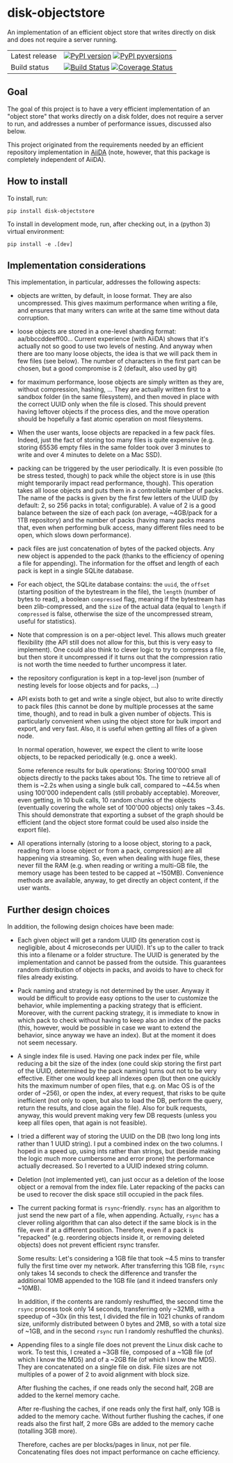 # disk-objectstore

An implementation of an efficient object store that writes directly on disk
and does not require a server running.

|    | |
|-----|----------------------------------------------------------------------------|
|Latest release| [![PyPI version](https://badge.fury.io/py/disk-objectstore.svg)](https://badge.fury.io/py/disk-objectstore) [![PyPI pyversions](https://img.shields.io/pypi/pyversions/disk-objectstore.svg)](https://pypi.python.org/pypi/disk-objectstore/) |
|Build status| [![Build Status](https://github.com/giovannipizzi/disk-objectstore/workflows/Continuous%20integration/badge.svg)](https://github.com/giovannipizzi/disk-bjectstore/actions) [![Coverage Status](https://codecov.io/gh/giovannipizzi/disk-objectstore/branch/develop/graph/badge.svg)](https://codecov.io/gh/giovannipizzi/disk-objectstore) |


## Goal

The goal of this project is to have a very efficient implementation of an "object store"
that works directly on a disk folder, does not require a server to run, and addresses
a number of performance issues, discussed also below.

This project originated from the requirements needed by an efficient repository
implementation in [AiiDA](http://www.aiida.net) (note, however, that this
package is completely independent of AiiDA).

## How to install
To install, run:
```
pip install disk-objectstore
```

To install in development mode, run, after checking out, in a (python 3) virtual environment:
```
pip install -e .[dev]
```

## Implementation considerations

This implementation, in particular, addresses the following aspects:

- objects are written, by default, in loose format. They are also uncompressed.
  This gives maximum performance when writing a file, and ensures that many writers
  can write at the same time without data corruption.

- loose objects are stored in a one-level sharding format: aa/bbccddeeff00...
  Current experience (with AiiDA) shows that it's actually not so good to use two
  levels of nesting.
  And anyway when there are too many loose objects, the idea
  is that we will pack them in few files (see below).
  The number of characters in the first part can be chosen, but a good compromise is
  2 (default, also used by git)

- for maximum performance, loose objects are simply written as they are,
  without compression, hashing, ...
  They are actually written first to a sandbox folder (in the same filesystem),
  and then moved in place with the correct UUID only when the file is closed.
  This should prevent having leftover objects if the process dies, and
  the move operation should be hopefully a fast atomic operation on most filesystems.

- When the user wants, loose objects are repacked in a few pack files. Indeed,
  just the fact of storing too many files is quite expensive
  (e.g. storing 65536 empty files in the same folder took over 3 minutes to write
  and over 4 minutes to delete on a Mac SSD).

- packing can be triggered by the user periodically.
  It is even possible (to be stress tested, though) to pack while the object store
  is in use (this might temporarily impact read performance, though).
  This operation takes all loose objects and puts them in a controllable number
  of packs. The name of the packs is given by the first few letters of the UUID
  (by default: 2, so 256 packs in total; configurable). A value of 2 is a good balance
  between the size of each pack (on average, ~4GB/pack for a 1TB repository) and
  the number of packs (having many packs means that, even when performing bulk access,
  many different files need to be open, which slows down performance).

- pack files are just concatenation of bytes of the packed objects. Any new object
  is appended to the pack (thanks to the efficiency of opening a file for appending).
  The information for the offset and length of each pack is kept in a single SQLite
  database.

- For each object, the SQLite database contains: the `uuid`, the `offset` (starting
  position of the bytestream in the file), the `length` (number of bytes to read),
  a boolean `compressed` flag, meaning if the bytestream has been zlib-compressed,
  and the `size` of the actual data (equal to `length` if `compressed` is false,
  otherwise the size of the uncompressed stream, useful for statistics).

- Note that compression is on a per-object level. This allows much greater flexibility
  (the API still does not allow for this, but this is very easy to implement).
  One could also think to clever logic to try to compress a file, but then store it
  uncompressed if it turns out that the compression ratio is not worth the time
  needed to further uncompress it later.

- the repository configuration is kept in a top-level json (number of nesting levels
  for loose objects and for packs, ...)

- API exists both to get and write a single object, but also to write directly
  to pack files (this cannot be done by multiple processes at the same time, though),
  and to read in bulk a given number of objects.
  This is particularly convenient when using the object store for bulk import and
  export, and very fast. Also, it is useful when getting all files of a given node.

  In normal operation, however, we expect the client to write loose objects,
  to be repacked  periodically (e.g. once a week).

  Some reference results for bulk operations:
  Storing 100'000 small objects directly to the packs takes about 10s.
  The time to retrieve all of them is ~2.2s when using a single bulk call,
  compared to ~44.5s when using 100'000 independent calls (still probably acceptable).
  Moreover, even getting, in 10 bulk calls, 10 random chunks of the objects (eventually
  covering the whole set of 100'000 objects) only takes ~3.4s. This should demonstrate
  that exporting a subset of the graph should be efficient (and the object store format
  could be used also inside the export file).

- All operations internally (storing to a loose object, storing to a pack, reading
  from a loose object or from a pack, compression) are all happening via streaming.
  So, even when dealing with huge files, these never fill the RAM (e.g. when reading
  or writing a multi-GB file, the memory usage has been tested to be capped at ~150MB).
  Convenience methods are available, anyway, to get directly an object content, if
  the user wants.

## Further design choices

In addition, the following design choices have been made:

- Each given object will get a random UUID (its generation cost is negligible, about
  4 microseconds per UUID).
  It's up to the caller to track this into a filename or a folder structure.
  The UUID is generated by the implementation and cannot be passed from the outside.
  This guarantees random distribution of objects in packs, and avoids to have to
  check for files already existing.

- Pack naming and strategy is not determined by the user. Anyway it would be difficult
  to provide easy options to the user to customize the behavior, while implementing
  a packing strategy that is efficient. Moreover, with the current packing strategy,
  it is immediate to know in which pack to check without having to keep also an index
  of the packs (this, however, would be possible in case we want to extend the behavior,
  since anyway we have an index). But at the moment it does not seem necessary.

- A single index file is used. Having one pack index per file, while reducing a bit
  the size of the index (one could skip storing the first part of the UUID, determined
  by the pack naming) turns out not to be very effective. Either one would keep all
  indexes open (but then one quickly hits the maximum number of open files, that e.g.
  on Mac OS is of the order of ~256), or open the index, at every request, that risks to
  be quite inefficient (not only to open, but also to load the DB, perform the query,
  return the results, and close again the file). Also for bulk requests, anyway, this
  would prevent making very few DB requests (unless you keep all files open, that
  again is not feasible).

- I tried a different way of storing the UUID on the DB (two long long ints rather than
  1 UUID string). I put a combined index on the two columns.
  I hoped in a speed up, using ints rather than strings, but (beside making the logic
  much more cumbersome and error prone) the performance actually decreased.
  So I reverted to a UUID indexed string column.

- Deletion (not implemented yet), can just occur as a deletion of the loose object or
  a removal from the index file. Later repacking of the packs can be used to recover
  the disk space still occupied in the pack files.

- The current packing format is `rsync`-friendly. `rsync` has an algorithm to just
  send the new part of a file, when appending. Actually, `rsync` has a clever rolling
  algorithm that can also detect if the same block is in the file, even if at a
  different position. Therefore, even if a pack is "repacked" (e.g. reordering
  objects inside it, or removing deleted objects) does not prevent efficient
  rsync transfer.

  Some results: Let's considering a 1GB file that took ~4.5 mins to transfer fully
  the first time  over my network.
  After transferring this 1GB file, `rsync` only takes 14 seconds
  to check the difference and transfer the additional 10MB appended to the 1GB file
  (and it indeed transfers only ~10MB).

  In addition,  if the contents are randomly reshuffled, the second time the `rsync`
  process took only 14 seconds, transferring only ~32MB, with a speedup of ~30x
  (in this test, I divided the file in 1021 chunks of random size, uniformly
  distributed between 0 bytes and 2MB, so with a total size of ~1GB, and in the
  second `rsync` run I randomly reshuffled the chunks).

- Appending files to a single file does not prevent the Linux disk cache to work.
  To test this, I created a ~3GB file, composed of a ~1GB file (of which I know the MD5)
  and of a ~2GB file (of which I know the MD5).
  They are concatenated on a single file on disk.
  File sizes are not multiples of a power of 2 to avoid alignment with block size.

  After flushing the caches, if one reads only the second half, 2GB are added to the
  kernel memory cache.

  After re-flushing the caches, if one reads only the first half, only 1GB is added
  to the memory cache.
  Without further flushing the caches, if one reads also the first half,
  2 more GBs are added to the memory cache (totalling 3GB more).

  Therefore, caches are per blocks/pages in linux, not per file.
  Concatenating files does not impact performance on cache efficiency.



